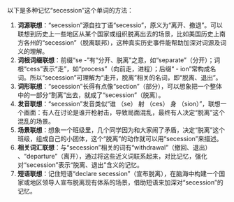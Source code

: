 以下是多种记忆“secession”这个单词的方法：
1. **词源联想**：“secession”源自拉丁语“secessio”，原义为“离开、撤退”。可以联想到历史上一些地区从某个国家或组织脱离出去的场景，比如美国历史上南方各州的“secession”（脱离联邦），这种真实历史事件能帮助加深对词源及词义的理解。
2. **词根词缀联想**：前缀“se -”有“分开、脱离”之意，如“separate”（分开）；词根“cess”表示“走”，如“process”（向前走，进程）；后缀“ - ion”常构成名词。所以“secession”可理解为“走开，脱离”相关的名词，即“脱离、退出”。
3. **词形联想**：“secession”长得有点像“section”（部分），可以想象把一个整体中的一部分“割离”出去，就成了“secession”（脱离）。
4. **发音联想**：“secession”发音类似“谁 （se） 射 （ces） 身 （sion）”，联想一个画面：有人在讨论是谁开枪射击，导致局面混乱，最终有人决定“脱离”这个混乱的场景。
5. **场景联想**：想象一个班级里，几个同学因为和大家闹了矛盾，决定“脱离”这个班级，组成自己的小团体，这个“脱离”的动作就可以用“secession”来描述。
6. **相关词汇联想**：与“secession”相关的词有“withdrawal”（撤回、退出） 、“departure”（离开），通过将这些近义词联系起来，对比记忆，强化对“secession”表示“脱离、退出”含义的记忆。
7. **短语联想**：记住短语“declare secession”（宣布脱离），在脑海中构建一个国家或地区领导人宣布脱离现有体系的场景，借助短语来加深对“secession”的记忆。 